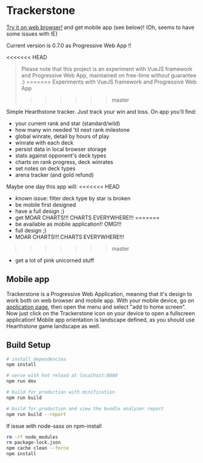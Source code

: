 # Trackerstone

<a target="_blank" href="https://keiwen.github.io/Trackerstone/">Try it on web browser!</a> and get mobile app (see below)! (Oh, seems to have some issues with IE)

Current version is 0.7.0 as Progressive Web App !!

<<<<<<< HEAD
> Please note that this project is an experiment with VueJS framework and Progressive Web App, maintained on free-time without guarantee :)
=======
> Experiments with VueJS framework and Progressive Web App
>>>>>>> master

Simple Hearthstone tracker. Just track your win and loss. On app you'll find:
- your current rank and star (standard/wild)
- how many win needed 'til next rank milestone
- global winrate, detail by hours of play
- winrate with each deck
- persist data in local browser storage
- stats against opponent's deck types
- charts on rank progress, deck winrates
- set notes on deck types
- arena tracker (and gold refund)

Maybe one day this app will:
<<<<<<< HEAD
- *known issue*: filter deck type by star is broken
- be mobile first designed
- have a full design ;)
- get MOAR CHARTS!!! CHARTS EVERYWHERE!!!
=======
- be available as mobile application!! OMG!!!
- full design ;)
- MOAR CHARTS!!! CHARTS EVERYWHERE!!!
>>>>>>> master
- get a lot of pink unicorned stuff

## Mobile app
Trackerstone is a Progressive Web Application, meaning that it's design to work both on web browser and mobile app.
With your mobile device, go on <a target="_blank" href="https://keiwen.github.io/Trackerstone/">application page</a>, then open the menu and select "add to home screen". Now just click on the Trackerstone icon on your device to open a fullscreen application!
Mobile app orientation is landscape defined, as you should use Hearthstone game landscape as well.

## Build Setup

``` bash
# install dependencies
npm install

# serve with hot reload at localhost:8080
npm run dev

# build for production with minification
npm run build

# build for production and view the bundle analyzer report
npm run build --report
```
If issue with node-sass on npm-install
``` bash
rm -rf node_modules
rm package-lock.json
npm cache clean --force
npm install
```
